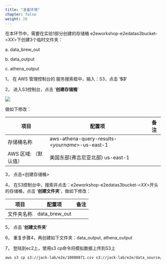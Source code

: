 ```yaml
---
title: "准备环境"
chapter: false
weight: 20
---
```


在本环节中，需要在实验1部分创建的存储桶 e2eworkshop-e2edatas3bucket-<*XX*>下创建3个临时文件夹：

  a. data_brew_out

  b. data_output

  c. athena_output

1， 在 AWS 管理控制台的 服务搜索框中，输入：S3，点击 ’**S3**’

2， 进入S3控制台，点击 ’**创建存储桶**’

![](/images/LakeHouse/3_0_1_CreateS3Bucket.png)

做如下修改：

| 项目         | 配置项                        | 备注 |
| -------------------- | -------------------------------- | -------------------- |
| 存储桶名称           | aws-athena-query-results-<*yourname*>-us-east-1 |  |
| AWS 区域: （默认值） | 美国东部(弗吉尼亚北部) us-east-1 |  |

3， 点击<创建存储桶>

4， 在S3控制台中，搜索并点击：e2eworkshop-e2edatas3bucket-<*XX*>开头的存储桶，点击 ’**创建文件夹**’，做如下修改：

| 项目       | 配置项        | 备注 |
| ---------- | ------------- | ---- |
| 文件夹名称 | data_brew_out |      |

5， 点击 ’**创建文件夹**’

6， 重复步骤4，再创建如下文件夹：data_output, athena_output

7， 登陆到ec2上，使用s3 cp命令将模拟数据上传到S3上

~~~ bash
aws s3 cp s3://jack-lab/e2e/10000871.csv s3://jack-lab/e2e/data_source/10000871.csv
~~~

